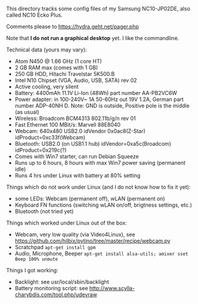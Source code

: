 This directory tracks some config files of my Samsung NC10-JP02DE, also called NC10 Ecko Plus.

Comments please to https://hydra.geht.net/pager.php

Note that **I do not run a graphical desktop** yet.  I like the commandline.

Technical data (yours may vary):

- Atom N450 @ 1.66 GHz (1 core HT)
- 2 GB RAM max (comes with 1 GB)
- 250 GB HDD, Hitachi Travelstar 5K500.B
- Intel N10 Chipset (VGA, Audio, USB, SATA) rev 02
- Active cooling, very silent
- Battery: 4400mAh 11.1V Li-Ion (48Wh) part number AA-PB2VC6W
- Power adapter: in 100-240V~ 1A 50-60Hz out 19V 1.2A, German part number ADP-40NH D.  Note: GND is outside, Positive pole is the middle (as usual)
- Wireless: Broadcom BCM4313 802.11b/g/n rev 01
- Fast Ethernet 100 MBit/s: Marvell 88E8040
- Webcam: 640x480 USB2.0 idVendor 0x0ac8(Z-Star) idProduct=0xc33f(Webcam)
- Bluetooth: USB2.0 (on USB1.1 hub) idVendor=0xa5c(Broadcom) idProduct=0x219c(?)
- Comes with Win7 starter, can run Debian Squeeze
- Runs up to 6 hours, 8 hours with max Win7 power saving (permanent idle)
- Runs 4 hrs under Linux with battery at 80% setting

Things which do not work under Linux (and I do not know how to fix it yet):

- some LEDs: Webcam (permanent off), wLAN (permanent on)
- Keyboard FN functions (switching wLAN on/off, brigtness settings, etc.)
- Bluetooth (not tried yet)

Things which worked under Linux out of the box:

- Webcam, very low quality (via Video4Linux), see https://github.com/hilbix/pytino/tree/master/recipe/webcam.py
- Scratchpad `apt-get install gpm`
- Audio, Microphone, Beeper `apt-get install alsa-utils; amixer sset Beep 100% unmute`

Things I got working:

- Backlight: see usr/local/sbin/backlight
- Battery monitoring script: see http://www.scylla-charybdis.com/tool.php/udevraw


